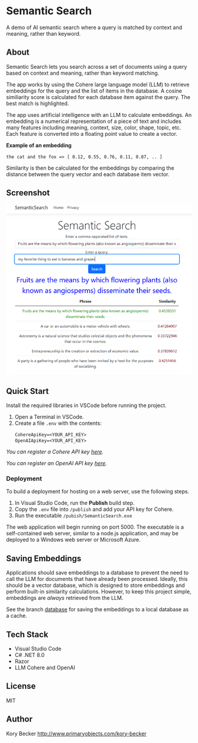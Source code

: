 Semantic Search
===============

A demo of AI semantic search where a query is matched by context and meaning, rather than keyword.

## About

Semantic Search lets you search across a set of documents using a query based on context and meaning, rather than keyword matching.

The app works by using the Cohere large language model (LLM) to retrieve embeddings for the query and the list of items in the database. A cosine similiarity score is calculated for each database item against the query. The best match is highlighted.

The app uses artificial intelligence with an LLM to calculate embeddings. An embedding is a numerical representation of a piece of text and includes many features including meaning, context, size, color, shape, topic, etc. Each feature is converted into a floating point value to create a vector.

**Example of an embedding**

```
the cat and the fox => [ 0.12, 0.55, 0.76, 0.11, 0.87, .. ]
```

Similarity is then be calculated for the embeddings by comparing the distance between the query vector and each database item vector.

## Screenshot

![Semantic Search](screenshot1.png)

## Quick Start

Install the required libraries in VSCode before running the project.

1. Open a Terminal in VSCode.
2. Create a file `.env` with the contents:
    ```
    CohereApiKey=<YOUR_API_KEY>
    OpenAIApiKey=<YOUR_API_KEY>
    ````

*You can register a Cohere API key [here](https://dashboard.cohere.com/api-keys).*

*You can register an OpenAI API key [here](https://platform.openai.com/account/api-keys).*

### Deployment

To build a deployment for hosting on a web server, use the following steps.

1. In Visual Studio Code, run the **Publish** build step.
2. Copy the `.env` file into `/publish` and add your API key for Cohere.
4. Run the executable `/pubish/SemanticSearch.exe`

The web application will begin running on port 5000. The executable is a self-contained web server, similar to a node.js application, and may be deployed to a Windows web server or Microsoft Azure.

## Saving Embeddings

Applications should save embeddings to a database to prevent the need to call the LLM for documents that have already been processed. Ideally, this should be a vector database, which is designed to store embeddings and perform built-in similarity calculations. However, to keep this project simple, embeddings are *always* retrieved from the LLM.

See the branch [database](https://github.com/primaryobjects/SemanticSearch/tree/database) for saving the embeddings to a local database as a cache.

## Tech Stack

- Visual Studio Code
- C# .NET 8.0
- Razor
- LLM Cohere and OpenAI

## License

MIT

## Author

Kory Becker http://www.primaryobjects.com/kory-becker
